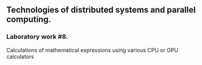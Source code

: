 ## Technologies of distributed systems and parallel computing.
### Laboratory work #8. 
 Calculations of mathematical expressions using various CPU or GPU calculators